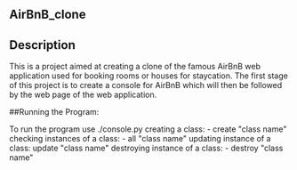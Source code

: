 ## AirBnB_clone

## Description

This is a project aimed at creating a clone of the famous AirBnB web application used for booking rooms or houses for staycation. The first stage of this project is to create a console for AirBnB which will then be followed by the web page of the web application.

##Running the Program:

To run the program use ./console.py
creating a class:
	- create "class name"
checking instances of a class:
	- all "class name"
updating instance of a class:
	update "class name" <id>
destroying instance of a class:
	- destroy "class name" <id>

